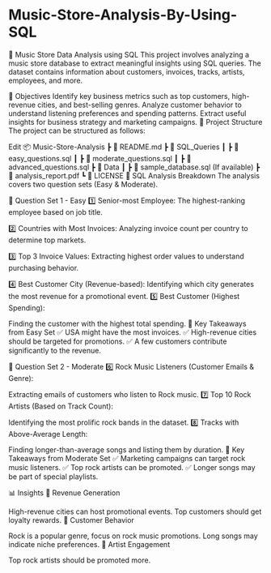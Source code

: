 # Music-Store-Analysis-By-Using-SQL

🎵 Music Store Data Analysis using SQL
This project involves analyzing a music store database to extract meaningful insights using SQL queries. The dataset contains information about customers, invoices, tracks, artists, employees, and more.

📌 Objectives
Identify key business metrics such as top customers, high-revenue cities, and best-selling genres.
Analyze customer behavior to understand listening preferences and spending patterns.
Extract useful insights for business strategy and marketing campaigns.
📂 Project Structure
The project can be structured as follows:

Edit
📦 Music-Store-Analysis
 ┣ 📜 README.md
 ┣ 📂 SQL_Queries
 ┃ ┣ 📜 easy_questions.sql
 ┃ ┣ 📜 moderate_questions.sql
 ┃ ┣ 📜 advanced_questions.sql
 ┣ 📂 Data
 ┃ ┣ 📜 sample_database.sql (If available)
 ┣ 📜 analysis_report.pdf
 ┗ 📜 LICENSE
📑 SQL Analysis Breakdown
The analysis covers two question sets (Easy & Moderate).

🔹 Question Set 1 - Easy
1️⃣ Senior-most Employee:
The highest-ranking employee based on job title.

2️⃣ Countries with Most Invoices:
Analyzing invoice count per country to determine top markets.

3️⃣ Top 3 Invoice Values:
Extracting highest order values to understand purchasing behavior.

4️⃣ Best Customer City (Revenue-based):
Identifying which city generates the most revenue for a promotional event.
5️⃣ Best Customer (Highest Spending):

Finding the customer with the highest total spending.
📌 Key Takeaways from Easy Set ✅ USA might have the most invoices.
✅ High-revenue cities should be targeted for promotions.
✅ A few customers contribute significantly to the revenue.

🔹 Question Set 2 - Moderate
6️⃣ Rock Music Listeners (Customer Emails & Genre):

Extracting emails of customers who listen to Rock music.
7️⃣ Top 10 Rock Artists (Based on Track Count):

Identifying the most prolific rock bands in the dataset.
8️⃣ Tracks with Above-Average Length:

Finding longer-than-average songs and listing them by duration.
📌 Key Takeaways from Moderate Set ✅ Marketing campaigns can target rock music listeners.
✅ Top rock artists can be promoted.
✅ Longer songs may be part of special playlists.

📊 Insights
📌 Revenue Generation

High-revenue cities can host promotional events.
Top customers should get loyalty rewards.
📌 Customer Behavior

Rock is a popular genre, focus on rock music promotions.
Long songs may indicate niche preferences.
📌 Artist Engagement

Top rock artists should be promoted more.
